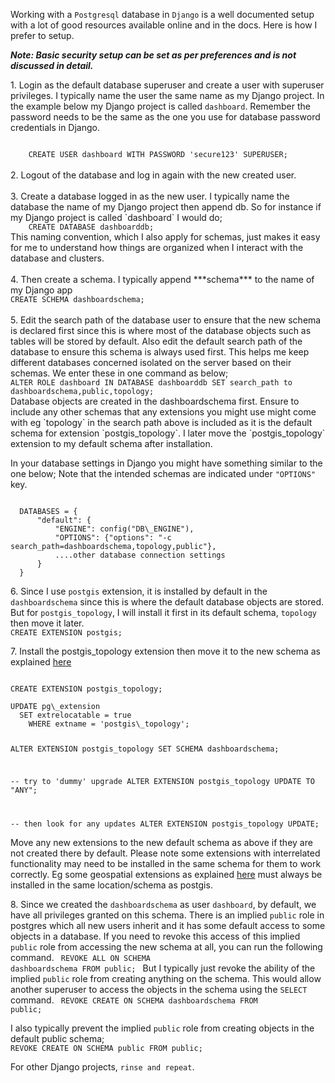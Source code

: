 Working with a `Postgresql` database in `Django` is a well documented setup with a lot of good resources available online and in the docs.
Here is how I prefer to setup.

***Note: Basic security setup can be set as per preferences and is not discussed in detail.***

1.&nbsp;Login as the default database superuser and create a user with superuser privileges. I typically name the user the same name as my Django project. In the example below my Django project is called `dashboard`. Remember the password needs to be the same as the one you use for database password credentials in Django.

<Code language="sql">
    CREATE USER dashboard WITH PASSWORD 'secure123' SUPERUSER;
</Code>
<br>
2.&nbsp;Logout of the database and log in again with the new created user.
<br>
<br>
3.&nbsp;Create a database logged in as the new user. I typically name the database the name of my Django project then append db. So for instance if my Django project is called `dashboard` I would do;

<Code language="sql">
	CREATE DATABASE dashboarddb;
</Code>
This naming convention, which I also apply for schemas, just makes it easy for me to understand how things are organized when I interact with the database and clusters.
<br>
<br>
4.&nbsp;Then create a schema. I typically append ***schema*** to the name of my Django app

<Code language="sql">
CREATE SCHEMA dashboardschema;
</Code>
<br>
5.&nbsp;Edit the search path of the database user to ensure that the new schema is declared first since this is where most of the database objects such as tables will be stored by default. Also edit the default search path of the database to ensure this schema is always used first. This helps me keep different databases concerned isolated on the server based on their schemas. We enter these in one command as below;

<Code language="sql">
ALTER ROLE dashboard IN DATABASE dashboarddb SET search_path to dashboardschema,public,topology;
</Code>
Database objects are created in the dashboardschema first. Ensure to include any other schemas that any extensions you might use might come with eg `topology` in the search path above is included as it is the default schema for extension `postgis_topology`. I later move the `postgis_topology` extension to my default schema after installation.

In your database settings in Django you might have something similar to the one below; Note that the intended schemas are indicated under `"OPTIONS"` key.

<Code language="python">
  DATABASES = {
      "default": {
          "ENGINE": config("DB\_ENGINE"),
          "OPTIONS": {"options": "-c search_path=dashboardschema,topology,public"},
          ....other database connection settings
      }
  }
</Code>

6.&nbsp;Since I use `postgis` extension, it is installed by default in the `dashboardschema` since this is where the default database objects are stored. But for `postgis_topology`, I will install it first in its default schema, `topology` then move it later.
<Code language="sql">
CREATE EXTENSION postgis;
</Code>

7.&nbsp;Install the postgis_topology extension then move it to the new schema as explained [here](https://postgis.net/documentation/tips/tip-move-postgis-schema/#:~:text=Luckily%20there%20is%20a%20way,other%20PostgreSQL%20tool%20you%20want.)

<Code language="sql">
CREATE EXTENSION postgis_topology;
</Code>

<Code language="sql">
UPDATE pg\_extension
  SET extrelocatable = true
	WHERE extname = 'postgis\_topology';

ALTER EXTENSION postgis\_topology
  SET SCHEMA dashboardschema;

-- try to 'dummy' upgrade
ALTER EXTENSION postgis\_topology
  UPDATE TO "ANY";

-- then look for any updates
ALTER EXTENSION postgis\_topology UPDATE;
</Code>


Move any new extensions to the new default schema as above if they are not created there by default. Please note some extensions with interrelated functionality may need to be installed in the same schema for them to work correctly. Eg some geospatial extensions as explained [here](https://postgis.net/documentation/tips/tip-move-postgis-schema/#:~:text=Luckily%20there%20is%20a%20way,other%20PostgreSQL%20tool%20you%20want.) must always be installed in the same location/schema as postgis.

8.&nbsp;Since we created the `dashboardschema` as user `dashboard`, by default, we have all privileges granted on this schema. There is an implied `public` role in postgres which all new users inherit and it has some default access to some objects in a database. If you need to revoke this access of this implied `public` role from accessing the new schema at all, you can run the following command.
<Code language="sql">
REVOKE ALL ON SCHEMA dashboardschema FROM public;
</Code>
But I typically just revoke the ability of the implied `public` role from creating anything on the schema. This would allow another superuser to access the objects in the schema using the `SELECT` command.
<Code language="sql">
REVOKE CREATE ON SCHEMA dashboardschema FROM public;
</Code>

I also typically prevent the implied `public` role from creating objects in the default public schema;
<Code language="sql">
REVOKE CREATE ON SCHEMA public FROM public;
</Code>
<br>

For other Django projects, `rinse and repeat`.
